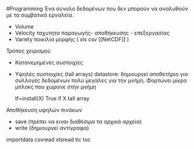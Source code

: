 #Programming 
Ένα σύνολο δεδομένων που δεν μπορούν να αναλυθούν με τα συμβατικά εργαλεία.
- Volume
- Velocity
ταχυτητα παραγωγής- αποθήκευσης - επεξεργασίας
- Variety 
ποικιλία μορφής ( xls csv [[NetCDF]] )

Τρόπος χειρισμού
- Κατανεμημένες συστοιχίες
- Υψηλές συστοιχίες (tall arrays)
datastore: δημιουργεί αποθετήριο για συλλογές δεδομένων πολύ μεγάλες για την μνήμη. Φορτώνει μικρα μπλοκς που χωρανε στην μνήμη

	tf=install(X)
True if X tall array

Αποθήκευση υψηλών πινάκων
- save (πρέπει να ειναι διαθέσιμα τα αρχικά αρχεία)
- write (δημιουργεί αντίγραφα)

importdata
csvread
xlsread
tic toc